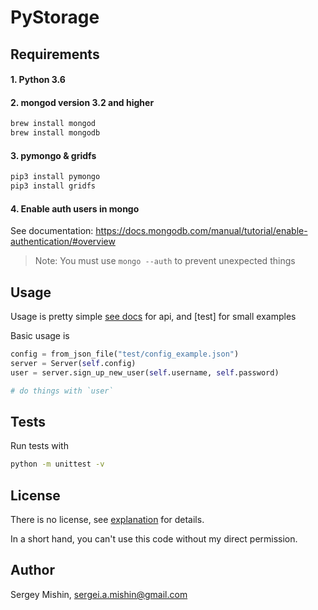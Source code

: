 # PyStorage

## Requirements ##

#### 1. Python 3.6
#### 2. mongod version 3.2 and higher

``` bash
brew install mongod
brew install mongodb
```

#### 3. pymongo & gridfs

``` bash
pip3 install pymongo
pip3 install gridfs
```


#### 4. Enable auth users in mongo

See documentation: https://docs.mongodb.com/manual/tutorial/enable-authentication/#overview

> Note: You must use `mongo --auth` to prevent unexpected things

## Usage

Usage is pretty simple [see docs](https://qezz.github.io/) for api, and [test] for small examples

Basic usage is

``` python
config = from_json_file("test/config_example.json")
server = Server(self.config)
user = server.sign_up_new_user(self.username, self.password)

# do things with `user`
```


## Tests

Run tests with 

``` bash
python -m unittest -v
```

## License

There is no license, see [explanation](https://choosealicense.com/no-license/) for details.

In a short hand, you can't use this code without my direct permission.

## Author

Sergey Mishin, sergei.a.mishin@gmail.com
